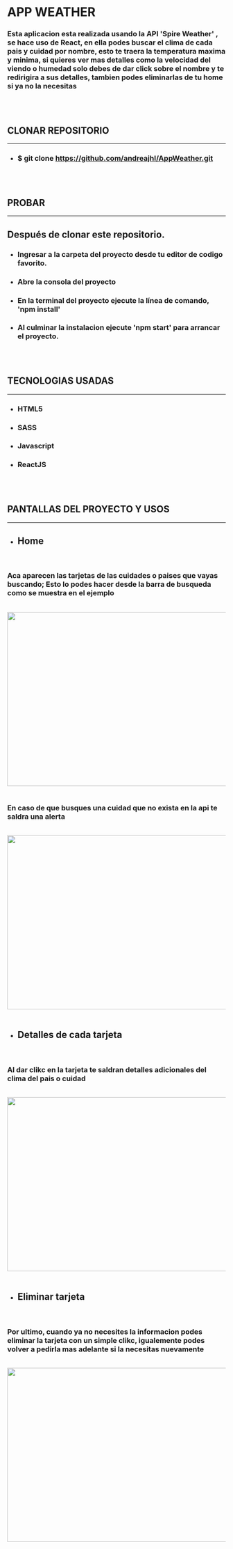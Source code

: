 # APP WEATHER

### Esta aplicacion esta realizada usando la API 'Spire Weather' ,  se hace uso de React, en ella podes buscar el clima de cada pais y cuidad por nombre, esto te traera la temperatura maxima y minima, si quieres ver mas detalles como la velocidad del viendo o humedad solo debes de dar click sobre el nombre y te redirigira a sus detalles, tambien podes eliminarlas de tu home si ya no la necesitas
<br>
<br>

## CLONAR REPOSITORIO
<hr>

* ### $ git clone https://github.com/andreajhl/AppWeather.git
<br>
<br>

## PROBAR
<hr>

## Después de clonar este repositorio.

* ### Ingresar a la carpeta del proyecto desde tu editor de codigo favorito.
* ### Abre la consola del proyecto
* ### En la terminal del proyecto ejecute la línea de comando, 'npm install'
* ### Al culminar la instalacion ejecute 'npm start' para arrancar el proyecto.
<br>
<br>

## TECNOLOGIAS USADAS
<hr>

* ### HTML5
* ### SASS
* ### Javascript
* ### ReactJS
<br>
<br>



## PANTALLAS DEL PROYECTO Y USOS
<hr>

* ## Home
<br>

### Aca aparecen las tarjetas de las cuidades o paises que vayas buscando; Esto lo podes hacer desde la barra de busqueda como se muestra en el ejemplo
<br>

<img src="/home/andrea/Documentos/AppWeather/gifReatme/searchappweather ‐ Made with Clipchamp.gif" width="800" height="400" />
<br>
<br>


### En caso de que busques una cuidad que no exista en la api te saldra una alerta
<br>

<img src="/home/andrea/Documentos/AppWeather/gifReatme/errorappweather ‐ Made with Clipchamp (1).gif" width="800" height="400" />
<br>
<br>


* ## Detalles de cada tarjeta
<br>

### Al dar clikc en la tarjeta te saldran detalles adicionales del clima del pais o cuidad
<br>

<img src="/home/andrea/Documentos/AppWeather/gifReatme/detallesappweather ‐ Made with Clipchamp.gif" width="800" height="400" />
<br>
<br>


* ## Eliminar tarjeta
<br>

### Por ultimo, cuando ya no necesites la informacion podes eliminar la tarjeta con un simple clikc, igualemente podes volver a pedirla mas adelante si la necesitas nuevamente 
<br>

<img src="/home/andrea/Documentos/AppWeather/gifReatme/deleteappweather ‐ Made with Clipchamp.gif" width="800" height="400" />









